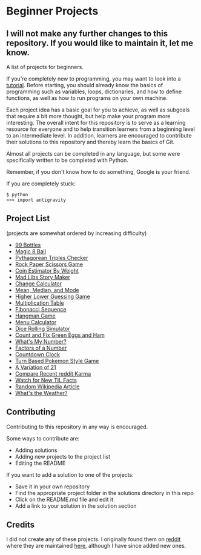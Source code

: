 Beginner Projects
=================

## I will not make any further changes to this repository. If you would like to maintain it, let me know.

A list of projects for beginners.

If you're completely new to programming, you may want to look into a [tutorial](https://www.codecademy.com/learn/python). Before starting, you should already know the basics of programming such as variables, loops, dictionaries, and how to define functions, as well as how to run programs on your own machine.

Each project idea has a basic goal for you to achieve, as well as subgoals that require a bit more thought, but help make your program more interesting. The overall intent for this repository is to serve as a learning resource for everyone and to help transition learners from a beginning level to an intermediate level. In addition, learners are encouraged to contribute their solutions to this repository and thereby learn the basics of Git.

Almost all projects can be completed in any language, but some were specifically written to be completed with Python.

Remember, if you don't know how to do something, Google is your friend.

If you are completely stuck:
```
$ python
>>> import antigravity
```

## Project List
(projects are somewhat ordered by increasing difficulty)
- [99 Bottles](https://github.com/JorgeG/Beginner-Projects/tree/master/projects/99-bottles.md)
- [Magic 8 Ball](https://github.com/JorgeG/Beginner-Projects/tree/master/projects/magic-8-ball.md)
- [Pythagorean Triples Checker](https://github.com/JorgeG/Beginner-Projects/tree/master/projects/pythag-triples.md)
- [Rock Paper Scissors Game](https://github.com/JorgeG/Beginner-Projects/blob/master/projects/rock-paper-scissors.md)
- [Coin Estimator By Weight](https://github.com/JorgeG/Beginner-Projects/tree/master/projects/coin-estimator.md)
- [Mad Libs Story Maker](https://github.com/JorgeG/Beginner-Projects/tree/master/projects/mad-libs.md)
- [Change Calculator](https://github.com/JorgeG/Beginner-Projects/tree/master/projects/change-calculator.md)
- [Mean, Median, and Mode](https://github.com/JorgeG/Beginner-Projects/tree/master/projects/mean-median-mode.md)
- [Higher Lower Guessing Game](https://github.com/JorgeG/Beginner-Projects/tree/master/projects/guessing-game.md)
- [Multiplication Table](https://github.com/JorgeG/Beginner-Projects/tree/master/projects/multiplication-table.md)
- [Fibonacci Sequence](https://github.com/JorgeG/Beginner-Projects/tree/master/projects/fibonacci.md)
- [Hangman Game](https://github.com/JorgeG/Beginner-Projects/tree/master/projects/hangman-game.md)
- [Menu Calculator](https://github.com/JorgeG/Beginner-Projects/tree/master/projects/menu-calculator.md)
- [Dice Rolling Simulator](https://github.com/JorgeG/Beginner-Projects/tree/master/projects/dice-rolling.md)
- [Count and Fix Green Eggs and Ham](https://github.com/JorgeG/Beginner-Projects/tree/master/projects/green-eggs.md)
- [What's My Number?](https://github.com/JorgeG/Beginner-Projects/tree/master/projects/whats-my-number.md)
- [Factors of a Number](https://github.com/JorgeG/Beginner-Projects/tree/master/projects/factors.md)
- [Countdown Clock](https://github.com/JorgeG/Beginner-Projects/tree/master/projects/countdown-clock.md)
- [Turn Based Pokemon Style Game](https://github.com/JorgeG/Beginner-Projects/tree/master/projects/pokemon.md)
- [A Variation of 21](https://github.com/JorgeG/Beginner-Projects/tree/master/projects/21.md)
- [Compare Recent reddit Karma](https://github.com/JorgeG/Beginner-Projects/tree/master/projects/reddit-karma.md)
- [Watch for New TIL Facts](https://github.com/JorgeG/Beginner-Projects/tree/master/projects/til-facts.md)
- [Random Wikipedia Article](https://github.com/JorgeG/Beginner-Projects/tree/master/projects/wikipedia.md)
- [What's the Weather?](https://github.com/JorgeG/Beginner-Projects/tree/master/projects/weather.md)

## Contributing
Contributing to this repository in any way is encouraged.

Some ways to contribute are:
- Adding solutions
- Adding new projects to the project list
- Editing the README

If you want to add a solution to one of the projects:
- Save it in your own repository
- Find the appropriate project folder in the solutions directory in this repo
- Click on the README.md file and edit it
- Add a link to your solution in the solution section

## Credits
I did not create any of these projects. I originally found them on [reddit](https://reddit.com/r/beginnerprojects) where they are maintained [here](https://docs.google.com/document/d/1TyqD2_oDtiQIh_Y55J5RfeA91JJECc97xYIKM112H9I/edit?usp=sharing), although I have since added new ones.
